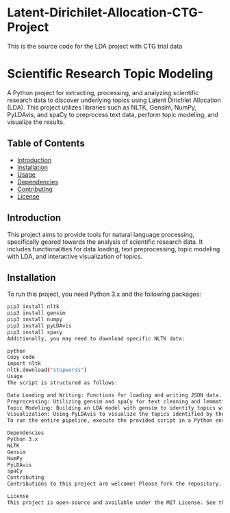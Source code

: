 # Latent-Dirichilet-Allocation-CTG-Project
 This is the source code for the LDA project with CTG trial data


# Scientific Research Topic Modeling

A Python project for extracting, processing, and analyzing scientific research data to discover underlying topics using Latent Dirichlet Allocation (LDA). This project utilizes libraries such as NLTK, Gensim, NumPy, PyLDAvis, and spaCy to preprocess text data, perform topic modeling, and visualize the results.

## Table of Contents

- [Introduction](#introduction)
- [Installation](#installation)
- [Usage](#usage)
- [Dependencies](#dependencies)
- [Contributing](#contributing)
- [License](#license)

## Introduction

This project aims to provide tools for natural language processing, specifically geared towards the analysis of scientific research data. It includes functionalities for data loading, text preprocessing, topic modeling with LDA, and interactive visualization of topics.

## Installation

To run this project, you need Python 3.x and the following packages:

```bash
pip3 install nltk
pip3 install gensim
pip3 install numpy
pip3 install pyLDAvis
pip3 install spacy
Additionally, you may need to download specific NLTK data:

python
Copy code
import nltk
nltk.download("stopwords")
Usage
The script is structured as follows:

Data Loading and Writing: Functions for loading and writing JSON data.
Preprocessing: Utilizing gensim and spaCy for text cleaning and lemmatization.
Topic Modeling: Building an LDA model with gensim to identify topics within the data.
Visualization: Using PyLDAvis to visualize the topics identified by the LDA model.
To run the entire pipeline, execute the provided script in a Python environment after installing the necessary libraries.

Dependencies
Python 3.x
NLTK
Gensim
NumPy
PyLDAvis
spaCy
Contributing
Contributions to this project are welcome! Please fork the repository, make your changes, and submit a pull request. For major changes, please open an issue first to discuss what you would like to change.

License
This project is open-source and available under the MIT License. See the LICENSE file for more details.